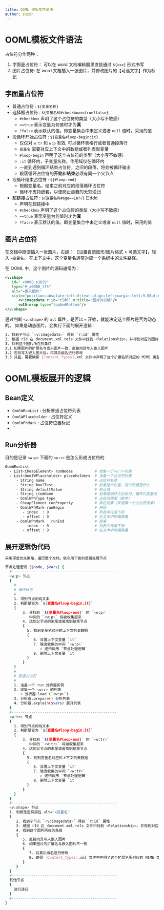 ```yaml
---
title: OOML 模板文件语法
author: zozoh
---
```


# OOML模板文件语法

占位符分作两种：

1. 字面量占位符： 可以在 word 文档编辑器里直接通过 `${xxx}` 形式书写
2. 图片占位符: 在 word 文档插入一张图片，并修改图片的【可选文字】作为标记

## 字面量占位符

- 普通占位符 : `${变量名称}`
- 选择框占位符 : `${变量名称#checkbox==true?false}`
   - `#checkbox` 声明了这个占位符的类型（大小写不敏感）
   - `==true` 表示变量为何值时才为**真**
   - `?false` 表示默认的值。即变量集合中未定义或者 `null` 值时，采用的值
- 段循环开始占位符 : `${变量名#loop-begin:it}`
   - 仅仅对 `w:tr` 和 `w:p` 有效, 可以循环表格行或者普通段落行
   - `变量名` 需要对应上下文中的数组或者列表型变量
   - `#loop-begin` 声明了这个占位符的类型（大小写不敏感）
   - `:it` 循环内，子变量名称，作用域仅在循环内
   - 一直到遇到循环结束占位符，之间的段落，将会被循环输出
   - 段落循环占位符的**开始**和**结束**必须有同一个父节点
- 段循环结束占位符 : `${#loop-end}`
   - 根据变量名，结束之前对应的段落循环占位符
   - 循环不支持嵌套，以便防止愚蠢的无穷递归
- 超链接占位符 : `${变量名称#age==18?√}` □ddd 
   - 声明在超链接中
   - `#checkbox` 声明了这个占位符的类型（大小写不敏感）
   - `==true` 表示变量为何值时才为**真**
   - `?false` 表示默认的值。即变量集合中未定义或者 `null` 值时，采用的值

## 图片占位符

在文档中随便插入一张图片，右键： 【设置自选图形/图片格式 > 可选文字】，输入 `=变量名`。
在上下文中，这个变量名通常对应一个系统中的文件路径。

在 OOML 中，这个图片的源码通常为：

```xml
<v:shape 
   id="_x0000_s1029" 
   type="#_x0000_t75" 
   alt="=嵌入图片" 
   style="position:absolute;left:0;text-align:left;margin-left:9.55pt;margin-top:-241.65pt;width:275.2pt;height:245.15pt;z-index:1;mso-position-horizontal-relative:text;mso-position-vertical-relative:text">
      <v:imagedata r:id="rId6" o:title="图片的说明"/>
      <w10:wrap type="topAndBottom"/>
</v:shape>
```

通过判断 `<v:shape>` 的 `alt` 属性，是否以 `=` 开始，就能决定这个图片是否为动态的。
如果是动态图片，会执行下面的展开逻辑：

```bash
1. 找到子节点 `<v:imagedata>` 得到 `r:id` 属性
2. 根据 rId 在 document.xml.rels 文件中找到 <Relationship>，并得到对应的图片路径 media/image1.png
3. 找到这个图片所在的条目
3.1 如果图片的扩展名与嵌入图片一致，直接向其写入嵌入图片
3.2 否则写入嵌入图片后，将其后缀名进行修改
3.3 并且，需要确保 [Content_Types].xml 文件中声明了这个扩展名所对应的 MIME 类型
```

# OOML模板展开的逻辑

## Bean定义

- `OomlWRunList` : 分析普通占位符列表
- `OomlWPlaceholder` : 占位符定义
- `OomlWPhMark` : 占位符位置标记
- ``

## Run分析器

目的是记录 `<w:p>` 下面的 `<w:r>` 是怎么形成占位符的

```bash
OomWRunList
  - List<CheapElement> runNodes          # 收集一个<w:r>列表
  - List<OomlWPlaceholder> placeholders  # 准备一个占位符列表
     - String name                       # 占位符名称
     - String boolTest                   # 如果是布尔型，测试的值是什么
     - String defaultValue               # 默认值
     - String itemName                   # 如果是循环占位标记，循环内变量名
     - OomlWPhType type                  # 占位符类型（枚举）
     - CheapElement runProperty          # 属性元素（采用第一个占位符元素）
     - OomlWPhMark runBegin              # 开始
        - index  : 0                     # 列表中元素下标
        - offset : 0                     # 在文本中的偏移量
     - OomlWPhMark   runEnd              # 结束
        - index  : 0                     # 列表中元素下标
        - offset : 0                     # 在文本中的偏移量
```

## 展开逻辑伪代码

```bash
采用深度优先策略，遍历整个文档，依次用下面的逻辑处理节点

节点处理逻辑 ($node, $vars) {
  #------------------------------------------------
  <w:p> 节点
  {
    #
    # 循环段落
    #
    1. 得到节点的纯文本
    2. 判断是否为 `${变量名#loop-begin:it}`
    {
        3. 寻找到 `${变量名#loop-end}` 的 `<w:p>`
           中间的 `<w:p>` 将被收集起来
        4. 达到父节点的末尾或者找到结束节点
        {
          5. 找到变量名对应的上下文列表数据
          {
             6. 设置上下文变量 `it`
             7. 输出收集的中间 `<w:p>`
                > 递归调用 `节点处理逻辑`
             8. 删除上下文变量 `it`
          }
        }
    }
    #
    # 普通占位符
    #
    1. 准备一个 run 分析器实例
    2. 收集一个 <w:r> 的列表
       > 分析器.load (`<w:p>`)
    3. 分析器.prepare() 分析列表
    4. 分析器.explain($vars) 展开列表
  }
  #------------------------------------------------
  <w:tr> 节点
  {
    1. 得到节点的纯文本
    2. 判断是否为 `${变量名#loop-begin:it}`
    {
        3. 寻找到 `${变量名#loop-end}` 的 `<w:tr>`
           中间的 `<w:tr>` 将被收集起来
        4. 达到父节点的末尾或者找到结束节点
        {
          5. 找到变量名对应的上下文列表数据
          {
             6. 设置上下文变量 `it`
             7. 输出收集的中间 `<w:tr>`
                > 递归调用 `节点处理逻辑`
             8. 删除上下文变量 `it`
          }
        }
    }
  }
  #------------------------------------------------
  <v:shape> 节点
  1. 判断是否有属性 alt="=变量名"
  {
     2. 找到子节点 `<v:imagedata>` 得到 `r:id` 属性
     3. 根据 rId 在 document.xml.rels 文件中找到 <Relationship>，并得到对应的图片路径 media/image1.png
     4. 找到这个图片所在的条目 
     {
        5. 直接向其写入嵌入图片
        6. 如果图片的扩展名与嵌入图片不一致
        {
           7. 将其后缀名进行修改
           8. 确保 [Content_Types].xml 文件中声明了这个扩展名所对应的 MIME 类型
        }
     }
  }
  #------------------------------------------------
  其他节点 
  {
    进行递归
  }
  #------------------------------------------------
}
```
